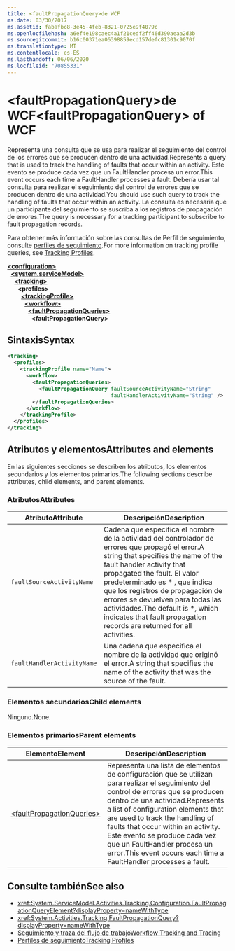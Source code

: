 ```yaml
---
title: <faultPropagationQuery>de WCF
ms.date: 03/30/2017
ms.assetid: fabafbc8-3e45-4feb-8321-0725e9f4079c
ms.openlocfilehash: a6ef4e198caec4a1f21cedf2ff46d390aeaa2d3b
ms.sourcegitcommit: b16c00371ea06398859ecd157defc81301c9070f
ms.translationtype: MT
ms.contentlocale: es-ES
ms.lasthandoff: 06/06/2020
ms.locfileid: "70855331"
---
```

# <a name="faultpropagationquery-of-wcf"></a><span data-ttu-id="9ce9b-102">\<faultPropagationQuery>de WCF</span><span class="sxs-lookup"><span data-stu-id="9ce9b-102">\<faultPropagationQuery> of WCF</span></span>

<span data-ttu-id="9ce9b-103">Representa una consulta que se usa para realizar el seguimiento del control de los errores que se producen dentro de una actividad.</span><span class="sxs-lookup"><span data-stu-id="9ce9b-103">Represents a query that is used to track the handling of faults that occur within an activity.</span></span>  <span data-ttu-id="9ce9b-104">Este evento se produce cada vez que un FaultHandler procesa un error.</span><span class="sxs-lookup"><span data-stu-id="9ce9b-104">This event occurs each time a FaultHandler processes a fault.</span></span> <span data-ttu-id="9ce9b-105">Debería usar tal consulta para realizar el seguimiento del control de errores que se producen dentro de una actividad.</span><span class="sxs-lookup"><span data-stu-id="9ce9b-105">You should use such query to track the handling of faults that occur within an activity.</span></span> <span data-ttu-id="9ce9b-106">La consulta es necesaria que un participante del seguimiento se suscriba a los registros de propagación de errores.</span><span class="sxs-lookup"><span data-stu-id="9ce9b-106">The query is necessary for a  tracking participant to subscribe to fault propagation records.</span></span>

<span data-ttu-id="9ce9b-107">Para obtener más información sobre las consultas de Perfil de seguimiento, consulte [perfiles de seguimiento](../../../windows-workflow-foundation/tracking-profiles.md).</span><span class="sxs-lookup"><span data-stu-id="9ce9b-107">For more information on tracking profile queries, see [Tracking Profiles](../../../windows-workflow-foundation/tracking-profiles.md).</span></span>

[**\<configuration>**](../configuration-element.md)\
&nbsp;&nbsp;[**\<system.serviceModel>**](system-servicemodel.md)\
&nbsp;&nbsp;&nbsp;&nbsp;[**\<tracking>**](tracking-of-wcf.md)\
&nbsp;&nbsp;&nbsp;&nbsp;&nbsp;&nbsp;**\<profiles>**\
&nbsp;&nbsp;&nbsp;&nbsp;&nbsp;&nbsp;&nbsp;&nbsp;[**\<trackingProfile>**](trackingprofile-of-wcf.md)\
&nbsp;&nbsp;&nbsp;&nbsp;&nbsp;&nbsp;&nbsp;&nbsp;&nbsp;&nbsp;[**\<workflow>**](workflow-of-wcf.md)\
&nbsp;&nbsp;&nbsp;&nbsp;&nbsp;&nbsp;&nbsp;&nbsp;&nbsp;&nbsp;&nbsp;&nbsp;[**\<faultPropagationQueries>**](faultpropagationqueries-of-wcf.md)\
&nbsp;&nbsp;&nbsp;&nbsp;&nbsp;&nbsp;&nbsp;&nbsp;&nbsp;&nbsp;&nbsp;&nbsp;&nbsp;&nbsp;**\<faultPropagationQuery>**  

## <a name="syntax"></a><span data-ttu-id="9ce9b-108">Sintaxis</span><span class="sxs-lookup"><span data-stu-id="9ce9b-108">Syntax</span></span>

```xml
<tracking>
  <profiles>
    <trackingProfile name="Name">
      <workflow>
        <faultPropagationQueries>
          <faultPropagationQuery faultSourceActivityName="String"
                                 faultHandlerActivityName="String" />
        </faultPropagationQueries>
      </workflow>
    </trackingProfile>
  </profiles>
</tracking>
```

## <a name="attributes-and-elements"></a><span data-ttu-id="9ce9b-109">Atributos y elementos</span><span class="sxs-lookup"><span data-stu-id="9ce9b-109">Attributes and elements</span></span>

<span data-ttu-id="9ce9b-110">En las siguientes secciones se describen los atributos, los elementos secundarios y los elementos primarios.</span><span class="sxs-lookup"><span data-stu-id="9ce9b-110">The following sections describe attributes, child elements, and parent elements.</span></span>

### <a name="attributes"></a><span data-ttu-id="9ce9b-111">Atributos</span><span class="sxs-lookup"><span data-stu-id="9ce9b-111">Attributes</span></span>

|<span data-ttu-id="9ce9b-112">Atributo</span><span class="sxs-lookup"><span data-stu-id="9ce9b-112">Attribute</span></span>|<span data-ttu-id="9ce9b-113">Descripción</span><span class="sxs-lookup"><span data-stu-id="9ce9b-113">Description</span></span>|
|---------------|-----------------|
|`faultSourceActivityName`|<span data-ttu-id="9ce9b-114">Cadena que especifica el nombre de la actividad del controlador de errores que propagó el error.</span><span class="sxs-lookup"><span data-stu-id="9ce9b-114">A string that specifies the name of the fault handler activity that propagated the fault.</span></span> <span data-ttu-id="9ce9b-115">El valor predeterminado es \* , que indica que los registros de propagación de errores se devuelven para todas las actividades.</span><span class="sxs-lookup"><span data-stu-id="9ce9b-115">The default is \*, which indicates that fault propagation records are returned for all activities.</span></span>|
|`faultHandlerActivityName`|<span data-ttu-id="9ce9b-116">Una cadena que especifica el nombre de la actividad que originó el error.</span><span class="sxs-lookup"><span data-stu-id="9ce9b-116">A string that specifies the name of the activity that was the source of the fault.</span></span>|

### <a name="child-elements"></a><span data-ttu-id="9ce9b-117">Elementos secundarios</span><span class="sxs-lookup"><span data-stu-id="9ce9b-117">Child elements</span></span>

<span data-ttu-id="9ce9b-118">Ninguno.</span><span class="sxs-lookup"><span data-stu-id="9ce9b-118">None.</span></span>

### <a name="parent-elements"></a><span data-ttu-id="9ce9b-119">Elementos primarios</span><span class="sxs-lookup"><span data-stu-id="9ce9b-119">Parent elements</span></span>

|<span data-ttu-id="9ce9b-120">Elemento</span><span class="sxs-lookup"><span data-stu-id="9ce9b-120">Element</span></span>|<span data-ttu-id="9ce9b-121">Descripción</span><span class="sxs-lookup"><span data-stu-id="9ce9b-121">Description</span></span>|
|-------------|-----------------|
|[\<faultPropagationQueries>](faultpropagationqueries-of-wcf.md)|<span data-ttu-id="9ce9b-122">Representa una lista de elementos de configuración que se utilizan para realizar el seguimiento del control de errores que se producen dentro de una actividad.</span><span class="sxs-lookup"><span data-stu-id="9ce9b-122">Represents a list of configuration elements that are used to track the handling of faults that occur within an activity.</span></span>  <span data-ttu-id="9ce9b-123">Este evento se produce cada vez que un FaultHandler procesa un error.</span><span class="sxs-lookup"><span data-stu-id="9ce9b-123">This event occurs each time a FaultHandler processes a fault.</span></span>|

## <a name="see-also"></a><span data-ttu-id="9ce9b-124">Consulte también</span><span class="sxs-lookup"><span data-stu-id="9ce9b-124">See also</span></span>

- <xref:System.ServiceModel.Activities.Tracking.Configuration.FaultPropagationQueryElement?displayProperty=nameWithType>
- <xref:System.Activities.Tracking.FaultPropagationQuery?displayProperty=nameWithType>
- [<span data-ttu-id="9ce9b-125">Seguimiento y traza del flujo de trabajo</span><span class="sxs-lookup"><span data-stu-id="9ce9b-125">Workflow Tracking and Tracing</span></span>](../../../windows-workflow-foundation/workflow-tracking-and-tracing.md)
- [<span data-ttu-id="9ce9b-126">Perfiles de seguimiento</span><span class="sxs-lookup"><span data-stu-id="9ce9b-126">Tracking Profiles</span></span>](../../../windows-workflow-foundation/tracking-profiles.md)
